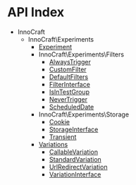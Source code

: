 API Index
=========

* InnoCraft
    * InnoCraft\Experiments
        * [Experiment](InnoCraft-Experiments-Experiment.md)
        * InnoCraft\Experiments\Filters
            * [AlwaysTrigger](InnoCraft-Experiments-Filters-AlwaysTrigger.md)
            * [CustomFilter](InnoCraft-Experiments-Filters-CustomFilter.md)
            * [DefaultFilters](InnoCraft-Experiments-Filters-DefaultFilters.md)
            * [FilterInterface](InnoCraft-Experiments-Filters-FilterInterface.md)
            * [IsInTestGroup](InnoCraft-Experiments-Filters-IsInTestGroup.md)
            * [NeverTrigger](InnoCraft-Experiments-Filters-NeverTrigger.md)
            * [ScheduledDate](InnoCraft-Experiments-Filters-ScheduledDate.md)
        * InnoCraft\Experiments\Storage
            * [Cookie](InnoCraft-Experiments-Storage-Cookie.md)
            * [StorageInterface](InnoCraft-Experiments-Storage-StorageInterface.md)
            * [Transient](InnoCraft-Experiments-Storage-Transient.md)
        * [Variations](InnoCraft-Experiments-Variations.md)
            * [CallableVariation](InnoCraft-Experiments-Variations-CallableVariation.md)
            * [StandardVariation](InnoCraft-Experiments-Variations-StandardVariation.md)
            * [UrlRedirectVariation](InnoCraft-Experiments-Variations-UrlRedirectVariation.md)
            * [VariationInterface](InnoCraft-Experiments-Variations-VariationInterface.md)

